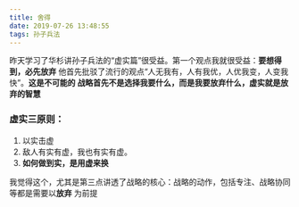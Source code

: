 ```yaml
---
title: 舍得
date: 2019-07-26 13:48:55
tags: 孙子兵法
---
```


   昨天学习了华杉讲孙子兵法的“虚实篇”很受益。第一个观点我就很受益：**要想得到，必先放弃**
   他首先批驳了流行的观点“人无我有，人有我优，人优我变，人变我快”。**这是不可能的**
   **战略首先不是选择我要什么，而是我要放弃什么，虚实就是放弃的智慧**

### 虚实三原则：
  1. 以实击虚
  2. 敌人有实有虚，我也有实有虚。
  3. **如何做到实，是用虚来换**

   我觉得这个，尤其是第三点讲透了战略的核心：战略的动作，包括专注、战略协同等都是需要以**放弃**
   为前提
